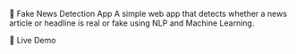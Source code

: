 📰 Fake News Detection App
A simple web app that detects whether a news article or headline is real or fake using NLP and Machine Learning.

🔗 Live Demo
